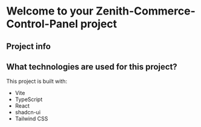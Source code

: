 # Welcome to your Zenith-Commerce-Control-Panel project

## Project info

## What technologies are used for this project?

This project is built with:

- Vite
- TypeScript
- React
- shadcn-ui
- Tailwind CSS

